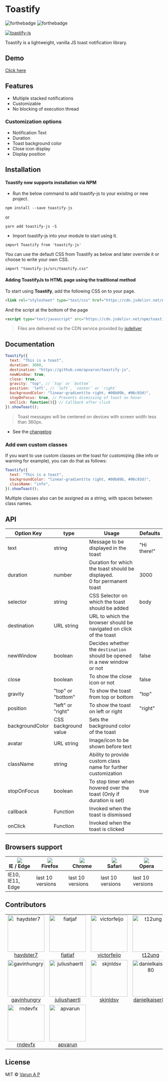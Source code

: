 # Toastify

![forthebadge](https://forthebadge.com/images/badges/made-with-javascript.svg)
![forthebadge](https://forthebadge.com/images/badges/built-with-love.svg)

[![toastify-js](https://img.shields.io/badge/toastify--js-1.7.0-brightgreen.svg)](https://www.npmjs.com/package/toastify-js)

Toastify is a lightweight, vanilla JS toast notification library.

## Demo

[Click here](https://apvarun.github.io/toastify-js/)

## Features

* Multiple stacked notifications
* Customizable
* No blocking of execution thread

### Customization options

* Notification Text
* Duration
* Toast background color
* Close icon display
* Display position

## Installation

#### Toastify now supports installation via NPM

* Run the below command to add toastify-js to your exisitng or new project.

```
npm install --save toastify-js
```

or

```
yarn add toastify-js -S
```

* Import toastify-js into your module to start using it.

```
import Toastify from 'toastify-js'
```

You can use the default CSS from Toastify as below and later override it or choose to write your own CSS.

```
import "toastify-js/src/toastify.css"
```

#### Adding ToastifyJs to HTML page using the traditional method

To start using **Toastify**, add the following CSS on to your page.

```html
<link rel="stylesheet" type="text/css" href="https://cdn.jsdelivr.net/npm/toastify-js/src/toastify.min.css">
```

And the script at the bottom of the page

```html
<script type="text/javascript" src="https://cdn.jsdelivr.net/npm/toastify-js"></script>
```

> Files are delivered via the CDN service provided by [jsdeliver](https://www.jsdelivr.com/)

## Documentation

```javascript
Toastify({
  text: "This is a toast",
  duration: 3000, 
  destination: "https://github.com/apvarun/toastify-js",
  newWindow: true,
  close: true,
  gravity: "top", // `top` or `bottom`
  position: 'left', // `left`, `center` or `right`
  backgroundColor: "linear-gradient(to right, #00b09b, #96c93d)",
  stopOnFocus: true, // Prevents dismissing of toast on hover
  onClick: function(){} // Callback after click
}).showToast();
```

> Toast messages will be centered on devices with screen width less than 360px.

* See the [changelog](https://github.com/apvarun/toastify-js/blob/master/CHANGELOG.md)

### Add own custom classes

If you want to use custom classes on the toast for customizing (like info or warning for example), you can do that as follows:

```javascript
Toastify({
  text: "This is a toast",
  backgroundColor: "linear-gradient(to right, #00b09b, #96c93d)",
  className: "info",
}).showToast();
```

Multiple classes also can be assigned as a string, with spaces between class names.

## API

| Option Key | type | Usage | Defaults |
|-----------------|----------------------|----------------------------------------------------------------------------|-------------|
| text | string | Message to be displayed in the toast | "Hi there!" |
| duration | number | Duration for which the toast should be displayed.<br>0 for permanent toast | 3000 |
| selector | string | CSS Selector on which the toast should be added | body |
| destination | URL string | URL to which the browser should be navigated on click of the toast |  |
| newWindow | boolean | Decides whether the `destination` should be opened in a new window or not | false |
| close | boolean | To show the close icon or not | false |
| gravity | "top" or "bottom" | To show the toast from top or bottom | "top" |
| position | "left" or "right" | To show the toast on left or right | "right" |
| backgroundColor | CSS background value | Sets the background color of the toast |  |
| avatar | URL string | Image/icon to be shown before text |  |
| className | string | Ability to provide custom class name for further customization |  |
| stopOnFocus | boolean | To stop timer when hovered over the toast (Only if duration is set) | true |
| callback | Function | Invoked when the toast is dismissed |  |
| onClick | Function | Invoked when the toast is clicked |  |

## Browsers support

| ![][ie]<br />IE / Edge | ![][firefox]<br />Firefox | ![][chrome]<br />Chrome | ![][safari]<br />Safari | ![][opera]<br />Opera |
| ---------------------- | ------------------------- | ----------------------- | ----------------------- | --------------------- |
| IE10, IE11, Edge       | last 10 versions          | last 10 versions        | last 10 versions        | last 10 versions      |

## Contributors

<!-- ALL-CONTRIBUTORS-LIST:START - Do not remove or modify this section -->

<!-- prettier-ignore -->
<table>
  <tr>
    <td align="center">
      <a href="https://github.com/haydster7"><img alt="haydster7"
          src="https://avatars2.githubusercontent.com/u/4540595?v=4&s=117" width="117" />
        <br />haydster7</a>
    </td>
    <td align="center">
      <a href="https://github.com/fiatjaf"><img alt="fiatjaf"
          src="https://avatars1.githubusercontent.com/u/1653275?v=4&s=117" width="117" />
        <br />fiatjaf</a>
    </td>
    <td align="center">
      <a href="https://github.com/victorfeijo"><img alt="victorfeijo"
          src="https://avatars2.githubusercontent.com/u/8865899?v=4&s=117" width="117" />
        <br />victorfeijo</a>
    </td>
    <td align="center">
      <a href="https://github.com/t12ung"><img alt="t12ung"
          src="https://avatars1.githubusercontent.com/u/9781423?v=4&s=117" width="117" />
        <br />t12ung</a>
    </td>
    <td align="center">
      <a href="https://github.com/Tadaz"><img alt="Tadaz"
          src="https://avatars0.githubusercontent.com/u/10881931?v=4&s=117" width="117" />
        <br />Tadaz</a>
    </td>
    <td align="center">
      <a href="https://github.com/mort3za"><img alt="mort3za"
          src="https://avatars3.githubusercontent.com/u/510242?v=4&s=117" width="117" />
        <br />mort3za</a>
    </td>
    <td align="center">
      <a href="https://github.com/Wachiwi"><img alt="Wachiwi"
          src="https://avatars2.githubusercontent.com/u/4199845?v=4&s=117" width="117" />
        <br />Wachiwi</a>
    </td>
  </tr>
  <tr>
    <td align="center">
      <a href="https://github.com/gavinhungry"><img alt="gavinhungry"
          src="https://avatars0.githubusercontent.com/u/744538?v=4&s=117" width="117" />
        <br />gavinhungry</a>
    </td>
    <td align="center">
      <a href="https://github.com/juliushaertl"><img alt="juliushaertl"
          src="https://avatars0.githubusercontent.com/u/3404133?v=4&s=117" width="117" />
        <br />juliushaertl</a>
    </td>
    <td align="center">
      <a href="https://github.com/skjnldsv"><img alt="skjnldsv"
          src="https://avatars0.githubusercontent.com/u/14975046?v=4&s=117" width="117" />
        <br />skjnldsv</a>
    </td>
    <td align="center">
      <a href="https://github.com/danielkaiser80"><img alt="danielkaiser80"
          src="https://avatars2.githubusercontent.com/u/33827555?v=4&s=117" width="117" />
        <br />danielkaiser80</a>
    </td>
    <td align="center">
      <a href="https://github.com/d4rn0k"><img alt="d4rn0k"
          src="https://avatars2.githubusercontent.com/u/2183269?v=4&s=117" width="117" />
        <br />d4rn0k</a>
    </td>
    <td align="center">
      <a href="https://github.com/GodzzZZZ"><img alt="GodzzZZZ"
          src="https://avatars1.githubusercontent.com/u/36092926?v=4&s=117" width="117" />
        <br />GodzzZZZ</a>
    </td>
    <td align="center">
      <a href="https://github.com/caiomoura1994"><img alt="caiomoura1994"
          src="https://avatars1.githubusercontent.com/u/9389139?v=4&s=117" width="117" />
        <br />caiomoura1994</a>
    </td>
  </tr>
  <tr>
    <td align="center">
      <a href="https://github.com/rndevfx"><img alt="rndevfx"
          src="https://avatars3.githubusercontent.com/u/5052076?v=4&s=117" width="117" />
        <br />rndevfx</a>
    </td>
    <td align="center">
      <a href="https://github.com/apvarun"><img alt="apvarun"
          src="https://avatars1.githubusercontent.com/u/8411309?v=4&s=117" width="117" />
        <br />apvarun</a>
    </td>
  </tr>
</table>

<!-- ALL-CONTRIBUTORS-LIST:END -->

## License

MIT © [Varun A P](https://github.com/apvarun)

[ie]: https://raw.githubusercontent.com/godban/browsers-support-badges/master/src/images/edge.png
[firefox]: https://raw.githubusercontent.com/godban/browsers-support-badges/master/src/images/firefox.png
[chrome]: https://raw.githubusercontent.com/godban/browsers-support-badges/master/src/images/chrome.png
[safari]: https://raw.githubusercontent.com/godban/browsers-support-badges/master/src/images/safari.png
[opera]: https://raw.githubusercontent.com/godban/browsers-support-badges/master/src/images/opera.png
